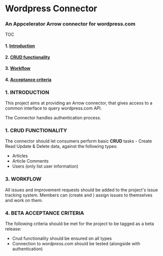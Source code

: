 # Wordpress Connector

### An Appcelerator Arrow connector for wordpress.com

TOC

#### 1. [Introduction](#head1)
#### 2. [CRUD functionality](#head2)
#### 3. [Workflow](#head3)
#### 4. [Acceptance criteria](#head4)

### <a name="head1"></a> 1. INTRODUCTION
This project aims at providing an Arrow connector, that gives access to  a common interface to query wordpress.com API.

The Connector handles authentication process.


### <a name="head2"></a> 1. CRUD FUNCTIONALITY

The connector should let consumers perform basic **CRUD** tasks - Create Read Update & Delete data, against the following types:

* Articles
* Article Comments
* Users (only list user information)

### <a name="head3"></a>  3. WORKFLOW

All issues and improvement requests should be added to the project's issue tracking system.
Members can (create and ) assign issues to themselves and work on them. 


### <a name="head4"></a>  4. BETA ACCEPTANCE CRITERIA

The following criteria should be met for the project to be tagged as a beta release:

* Crud functionality should be ensured on all types
* Connection to *wordpress.com* should be tested (alongside with authentication)
